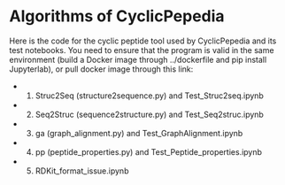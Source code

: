 # Algorithms of CyclicPepedia

Here is the code for the cyclic peptide tool used by CyclicPepedia and its test notebooks. You need to ensure that the program is valid in the same environment (build a Docker image through ../dockerfile and pip install Jupyterlab), or pull docker image through this link: 

* 1. Struc2Seq (structure2sequence.py) and Test_Struc2seq.ipynb
* 2. Seq2Struc (sequence2structure.py) and Test_Seq2struc.ipynb
* 3. ga (graph_alignment.py) and Test_GraphAlignment.ipynb
* 4. pp (peptide_properties.py) and Test_Peptide_properties.ipynb
* 5. RDKit_format_issue.ipynb

